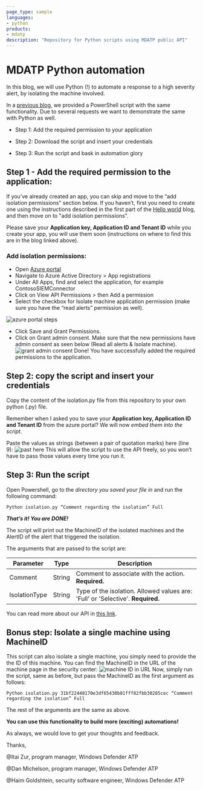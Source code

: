```yaml
---
page_type: sample
languages:
- python
products:
- mdatp
description: "Repository for Python scripts using MDATP public API"
---
```


# MDATP Python automation

In this blog, we will use Python (!) to automate a response to a high severity alert, by isolating the machine involved.

In a [previous blog](https://techcommunity.microsoft.com/t5/Microsoft-Defender-ATP/Automate-Windows-Defender-ATP-response-action-Machine-isolation/m-p/362701#M8), we provided a PowerShell script with the same functionality. Due to several requests we want to demonstrate the same with Python as well.

* Step 1: Add the required permission to your application

* Step 2: Download the script and insert your credentials

* Step 3: Run the script and bask in automation glory

## Step 1 - Add the required permission to the application:

If you’ve already created an app, you can skip and move to the “add isolation permissions” section below. If you haven’t, first you need to create one using the instructions described in the first part of the [Hello world](https://techcommunity.microsoft.com/t5/Microsoft-Defender-ATP/WDATP-API-Hello-World-or-using-a-simple-PowerShell-script-to/ba-p/326813) blog, and then move on to "add isolation permissions".

Please save your **Application key, Application ID and Tenant ID** while you create your app, you will use them soon (instructions on where to find this are in the blog linked above).

### Add isolation permissions:

* Open [Azure portal](https://ms.portal.azure.com/#home)
* Navigate to Azure Active Directory > App registrations 
* Under All Apps, find and select the application, for example ContosoSIEMConnector 
* Click on View API Permissions > then Add a permission
* Select the checkbox for Isolate machine application permission (make sure you have the “read alerts” permission as well).

![azure portal steps](https://gxcuf89792.i.lithium.com/t5/image/serverpage/image-id/116951i8BDE7C044918D123/image-size/large?v=1.0&px=999)

* Click Save and Grant Permissions. 
* Click on Grant admin consent. Make sure that the new permissions have admin consent as seen below (Read all alerts & Isolate machine).
![grant admin consent](https://gxcuf89792.i.lithium.com/t5/image/serverpage/image-id/116955i429996F533E0E10F/image-size/large?v=1.0&px=999)
Done! You have successfully added the required permissions to the application.

## Step 2: copy the script and insert your credentials
Copy the content of the isolation.py file from this repository to your own python (.py) file.

Remember when I asked you to save your **Application key, Application ID and Tenant ID** from the azure portal? We will now *embed them into the script*. 

Paste the values as strings (between a pair of quotation marks) here (line 9):
![past here](https://gxcuf89792.i.lithium.com/t5/image/serverpage/image-id/117019i025518DC7FA5C64B/image-size/large?v=1.0&px=999)
This will allow the script to use the API freely, so you won’t have to pass those values every time you run it.

## Step 3: Run the script

Open Powershell, go to the *directory you saved your file in* and run the following command:

```
Python isolation.py “Comment regarding the isolation” Full
```

***That’s it! You are DONE!***

The script will print out the MachineID of the isolated machines and the AlertID of the alert that triggered the isolation.

The arguments that are passed to the script are:

| **Parameter**     | **Type**   | **Description**                                                                  |
|-------------------|------------|----------------------------------------------------------------------------------|
| Comment           | String     | Comment to associate with the action. **Required.**                              |
| IsolationType     | String     | Type of the isolation. Allowed values are: 'Full' or 'Selective'. **Required.**  |

You can read more about our API in [this link](https://docs.microsoft.com/en-gb/windows/security/threat-protection/microsoft-defender-atp/exposed-apis-list).

## Bonus step: Isolate a single machine using MachineID

This script can also isolate a single machine, you simply need to provide the the ID of this machine. You can find the MachineID in the URL of the machine page in the security center:
![machine ID in URL](https://gxcuf89792.i.lithium.com/t5/image/serverpage/image-id/116960i82E37B1017B4CC3D/image-size/large?v=1.0&px=999)
Now, simply run the script, same as before, but pass the MachineID as the first argument as follows:
```
Python isolation.py 31bf22448170e3df65430b81fff82fbb30285cec “Comment regarding the isolation” Full
```

The rest of the arguments are the same as above. 

**You can use this functionality to build more (exciting) automations!**

 
As always, we would love to get your thoughts and feedback.

Thanks,

@Itai Zur, program manager, Windows Defender ATP

@Dan Michelson, program manager, Windows Defender ATP

@Haim Goldshtein, security software engineer, Windows Defender ATP

